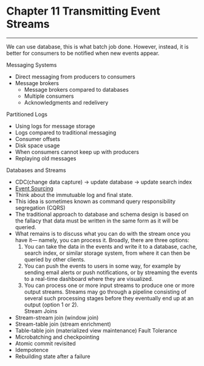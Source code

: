 # Chapter 11 Transmitting Event Streams
---
We can use database, this is what batch job done. However, instead, it is better for consumers to be notified when new events appear.

Messaging Systems
* Direct messaging from producers to consumers
* Message brokers
  * Message brokers compared to databases
  * Multiple consumers
  * Acknowledgments and redelivery

Partitioned Logs
* Using logs for message storage
* Logs compared to traditional messaging
* Consumer offsets
* Disk space usage
* When consumers cannot keep up with producers
* Replaying old messages

Databases and Streams
* CDC(change data capture) -> update database -> update search index
* [Event Sourcing](https://zhuanlan.zhihu.com/p/38968012)
* Think about the immutuable log and final state.
* This idea is sometimes known as command query responsibility segregation (CQRS)
* The traditional approach to database and schema design is based on the fallacy that data must be written in the same form as it will be queried.
* What remains is to discuss what you can do with the stream once you have it— namely, you can process it. Broadly, there are three options:
  1. You can take the data in the events and write it to a database, cache, search index, or similar storage system, from where it can then be queried by other clients.
  2. You can push the events to users in some way, for example by sending email alerts or push notifications, or by streaming the events to a real-time dashboard where they are visualized. 
  3. You can process one or more input streams to produce one or more output streams. Streams may go through a pipeline consisting of several such processing stages before they eventually end up at an output (option 1 or 2).   
Stream Joins
* Stream-stream join (window join)
* Stream-table join (stream enrichment)
* Table-table join (materialized view maintenance)
Fault Tolerance
* Microbatching and checkpointing
* Atomic commit revisited
* Idempotence
* Rebuilding state after a failure
